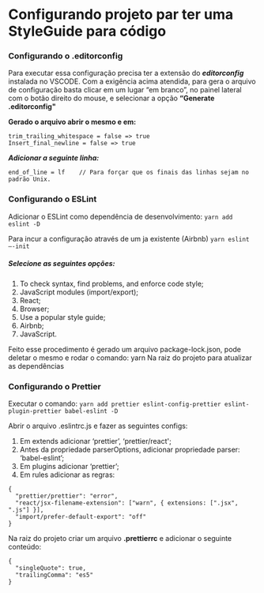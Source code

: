 # Configurando projeto par ter uma StyleGuide para código

### Configurando o .editorconfig
  Para executar essa configuração precisa ter a extensão do **_editorconfig_** instalada no VSCODE.
  Com a exigência acima atendida, para gera o arquivo de configuração basta clicar em um lugar “em branco”,
  no painel lateral com o botão direito do mouse, e selecionar a opção **“Generate .editorconfig"**

**Gerado o arquivo abrir o mesmo e em:**
```
trim_trailing_whitespace = false => true
Insert_final_newline = false => true
```

***Adicionar a seguinte linha:***
```
end_of_line = lf    // Para forçar que os finais das linhas sejam no padrão Unix.
```


### Configurando o ESLint
Adicionar o ESLint como dependência de desenvolvimento:
```yarn add eslint -D```

Para incur a configuração através de um ja existente (Airbnb)
```yarn eslint —-init```

##### Selecione as seguintes opções:
1. To check syntax, find problems, and enforce code style;
2. JavaScript modules (import/export);
3. React;
4. Browser;
5. Use a popular style guide;
6. Airbnb;
7. JavaScript.

Feito esse procedimento é gerado um arquivo package-lock.json, pode deletar o mesmo e rodar o comando:
yarn
Na raiz do projeto para atualizar as dependências


### Configurando o Prettier
Executar o comando:
```yarn add prettier eslint-config-prettier eslint-plugin-prettier babel-eslint -D```

Abrir o arquivo .eslintrc.js e fazer as seguintes configs:
1. Em extends adicionar ‘prettier’, ‘prettier/react';
2. Antes da propriedade parserOptions, adicionar propriedade parser: ‘babel-eslint’;
3. Em plugins adicionar ‘prettier’;
4. Em rules adicionar as regras:

```                  
{
  "prettier/prettier": "error",
  "react/jsx-filename-extension": ["warn", { extensions: [".jsx", ".js"] }],
  "import/prefer-default-export": "off"
}
```

 
Na raiz do projeto criar um arquivo **.prettierrc** e adicionar o seguinte conteúdo:

```
{
  "singleQuote": true,
  "trailingComma": "es5"
}
```











